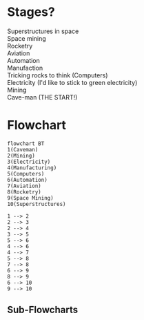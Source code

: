 # Stages?
Superstructures in space<br>
Space mining<br>
Rocketry<br>
Aviation<br>
Automation<br>
Manufaction<br>
Tricking rocks to think (Computers)<br>
Electricity (I'd like to stick to green electricity)<br>
Mining<br>
Cave-man (THE START!)

# Flowchart
```mermaid
flowchart BT
1(Caveman)
2(Mining)
3(Electricity)
4(Manufacturing)
5(Computers)
6(Automation)
7(Aviation)
8(Rocketry)
9(Space Mining)
10(Superstructures)

1 --> 2
2 --> 3
2 --> 4
3 --> 5
5 --> 6
4 --> 6
4 --> 7
5 --> 8
7 --> 8
6 --> 9
8 --> 9
6 --> 10
9 --> 10
```

## Sub-Flowcharts

